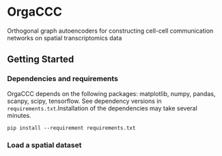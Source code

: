 # OrgaCCC
 Orthogonal graph autoencoders for constructing cell-cell communication networks on spatial transcriptomics data

## Getting Started

### Dependencies and requirements
OrgaCCC depends on the following packages: matplotlib, numpy, pandas, scanpy, scipy, tensorflow. See dependency versions in `requirements.txt`.Installation of the dependencies may take several minutes.
```
pip install --requirement requirements.txt
```
### Load a spatial dataset

